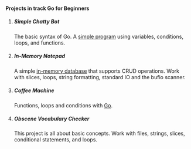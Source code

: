 #### Projects in track Go for Beginners

1. ##### Simple Chatty Bot
      The basic syntax of Go. A [simple program](https://github.com/amoglock/Projects_in_track_Go_for_Beginners/blob/main/Simple_Chatty_Bot/main.go) using variables, conditions, loops, and functions.


2. ##### In-Memory Notepad 
      A simple [in-memory database](https://github.com/amoglock/Projects_in_track_Go_for_Beginners/blob/main/In_Memory_Notepad/main.go) that supports CRUD operations. Work with slices, loops, string formatting, standard IO and the bufio scanner.
      

3. ##### Coffee Machine
      Functions, loops and conditions with [Go](https://github.com/amoglock/Projects_in_track_Go_for_Beginners/blob/main/Coffee_Machine/main.go).
      
      
4. ##### Obscene Vocabulary Checker 
      This project is all about basic concepts. Work with files, strings, slices, conditional statements, and loops.
